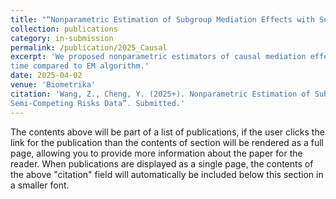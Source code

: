 ```yaml
---
title: "“Nonparametric Estimation of Subgroup Mediation Effects with Semi-Competing Risks Data"
collection: publications
category: in-submission
permalink: /publication/2025_Causal
excerpt: 'We proposed nonparametric estimators of causal mediation effects, which reduce computing
time compared to EM algorithm.'
date: 2025-04-02
venue: 'Biometrika'
citation: 'Wang, Z., Cheng, Y. (2025+). Nonparametric Estimation of Subgroup Mediation Effects with
Semi-Competing Risks Data”. Submitted.'
---
```


The contents above will be part of a list of publications, if the user clicks the link for the publication than the contents of section will be rendered as a full page, allowing you to provide more information about the paper for the reader. When publications are displayed as a single page, the contents of the above "citation" field will automatically be included below this section in a smaller font.
